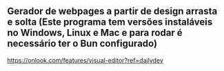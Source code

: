 ## Gerador de webpages a partir de design arrasta e solta (Este programa tem versões instaláveis no Windows, Linux e Mac e para rodar é necessário ter o Bun configurado)
https://onlook.com/features/visual-editor?ref=dailydev